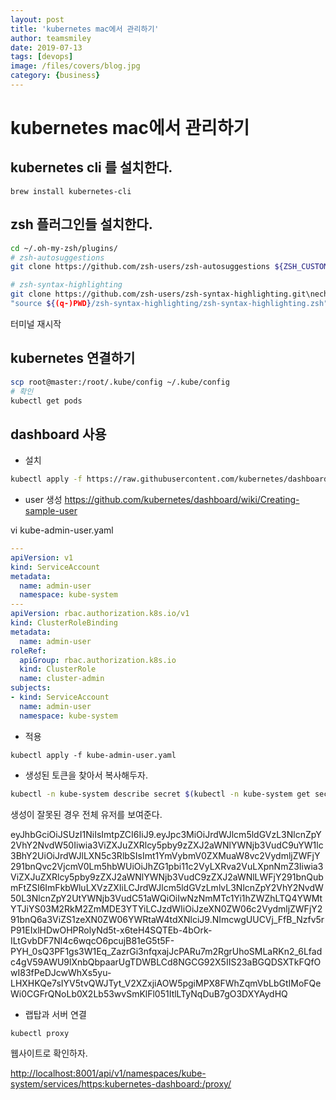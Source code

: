 ```yaml
---
layout: post
title: 'kubernetes mac에서 관리하기' 
author: teamsmiley
date: 2019-07-13
tags: [devops]
image: /files/covers/blog.jpg
category: {business}
---
```

# kubernetes mac에서 관리하기

## kubernetes cli 를 설치한다. 

```
brew install kubernetes-cli
```

## zsh 플러그인들 설치한다. 
```bash
cd ~/.oh-my-zsh/plugins/
# zsh-autosuggestions
git clone https://github.com/zsh-users/zsh-autosuggestions ${ZSH_CUSTOM:-~/.oh-my-zsh/custom}/plugins/zsh-autosuggestions

# zsh-syntax-highlighting
git clone https://github.com/zsh-users/zsh-syntax-highlighting.git\necho 
"source ${(q-)PWD}/zsh-syntax-highlighting/zsh-syntax-highlighting.zsh" >> ${ZDOTDIR:-$HOME}/.zshrc
```

터미널 재시작 

## kubernetes 연결하기

```bash
scp root@master:/root/.kube/config ~/.kube/config
# 확인
kubectl get pods 
```

## dashboard 사용
* 설치 
```bash
kubectl apply -f https://raw.githubusercontent.com/kubernetes/dashboard/v2.0.0-beta1/aio/deploy/recommended.yaml
```

* user 생성 
<https://github.com/kubernetes/dashboard/wiki/Creating-sample-user>

vi kube-admin-user.yaml
```yml
---
apiVersion: v1
kind: ServiceAccount
metadata:
  name: admin-user
  namespace: kube-system
---
apiVersion: rbac.authorization.k8s.io/v1
kind: ClusterRoleBinding
metadata:
  name: admin-user
roleRef:
  apiGroup: rbac.authorization.k8s.io
  kind: ClusterRole
  name: cluster-admin
subjects:
- kind: ServiceAccount
  name: admin-user
  namespace: kube-system
```
* 적용
```
kubectl apply -f kube-admin-user.yaml
```

* 생성된 토큰을 찾아서 복사해두자.

```bash
kubectl -n kube-system describe secret $(kubectl -n kube-system get secret | grep admin-user | awk '{print $1}')
```

생성이 잘못된 경우 전체 유저를 보여준다. 

eyJhbGciOiJSUzI1NiIsImtpZCI6IiJ9.eyJpc3MiOiJrdWJlcm5ldGVzL3NlcnZpY2VhY2NvdW50Iiwia3ViZXJuZXRlcy5pby9zZXJ2aWNlYWNjb3VudC9uYW1lc3BhY2UiOiJrdWJlLXN5c3RlbSIsImt1YmVybmV0ZXMuaW8vc2VydmljZWFjY291bnQvc2VjcmV0Lm5hbWUiOiJhZG1pbi11c2VyLXRva2VuLXpnNmZ3Iiwia3ViZXJuZXRlcy5pby9zZXJ2aWNlYWNjb3VudC9zZXJ2aWNlLWFjY291bnQubmFtZSI6ImFkbWluLXVzZXIiLCJrdWJlcm5ldGVzLmlvL3NlcnZpY2VhY2NvdW50L3NlcnZpY2UtYWNjb3VudC51aWQiOiIwNzNmMTc1Yi1hZWZhLTQ4YWMtYTJiYS03M2RkM2ZmMDE3YTYiLCJzdWIiOiJzeXN0ZW06c2VydmljZWFjY291bnQ6a3ViZS1zeXN0ZW06YWRtaW4tdXNlciJ9.NImcwgUUCVj_FfB_Nzfv5rP91EIxlHDwOHPRolyNd5t-x6teH4SQTEb-4bOrk-ILtGvbDF7Nl4c6wqcO6pcujB81eG5t5F-PYH_0sQ3PF1gs3W1Eq_ZazrGi3nfqxajJcPARu7m2RgrUhoSMLaRKn2_6Lfadc4gV59AWU9lXnbQbpaarUgTDWBLCd8NGCG92X5IIS23aBGQDSXTkFQfOwI83fPeDJcwWhXs5yu-LHXHKQe7sIYV5tvQWJTyt_V2XZxjiAOW5pgiMPX8FWhZqmVbLbGtIMoFQeWi0CGFrQNoLb0X2Lb53wvSmKlFl051ItlLTyNqDuB7gO3DXYAydHQ

* 랩탑과 서버 연결

```bash
kubectl proxy
```

웹사이트로 확인하자.

<http://localhost:8001/api/v1/namespaces/kube-system/services/https:kubernetes-dashboard:/proxy/>



